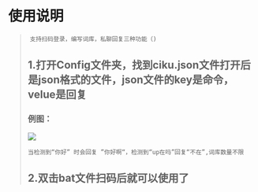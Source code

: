 # 使用说明

>​																								`支持扫码登录，编写词库，私聊回复三种功能（)`
>
>## 1.打开Config文件夹，找到ciku.json文件打开后是json格式的文件，json文件的key是命令，velue是回复
>
>### 例图：
>
>![](image\使用截图json.png)
>
>
>
>​																`当检测到“你好” 时会回复 ”你好啊“，检测到“up在吗”回复“不在”,词库数量不限`
>
>## 2.双击bat文件扫码后就可以使用了
